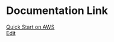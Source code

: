 # Documentation Link
[Quick Start on AWS](https://docs.cluster.dev/get-started-cdev-aws/)  
[Edit](https://github.com/shalb/cluster.dev/blob/master/docs/get-started-cdev-aws.md)

